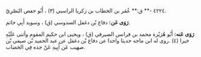 ٤٢٢٤ -** ق:** عُمَر بن الخطاب بن زكريا الراسبي (٣) ، أَبُو حفص البَصْرِيّ.

**رَوَى عَن:** دفاع بْن دغفل السدوسي (ق) ، وسويد أَبِي حاتم.

**رَوَى عَنه:** أَبُو هُرَيْرة محمد بن فرانس الصيرفي (ق) ، ويحيى ابن حكيم المقوم وأثنى عَلَيْهِ خيرا (٤) .روى له ابن ماجه حديثا واحدا عن دفاع بْن دغفل عن عبد الحميد بْن صيفي بْن صهيب عَن أَبِيهِ عَنْ جده فِي الخضاب.
